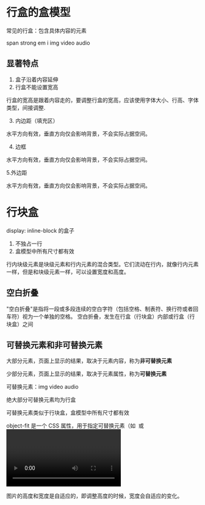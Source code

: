 # 行盒的盒模型

 常见的行盒：包含具体内容的元素

 span   strong  em  i   img video   audio

 ## 显著特点
 1. 盒子沿着内容延伸 
 2. 行盒不能设置宽高

行盒的宽高是跟着内容走的，要调整行盒的宽高，应该使用字体大小、行高、字体类型，间接调整.

3. 内边距（填充区）

水平方向有效，垂直方向仅会影响背景，不会实际占据空间。

4. 边框

水平方向有效，垂直方向仅会影响背景，不会实际占据空间。

5.外边距

水平方向有效，垂直方向仅会影响背景，不会实际占据空间。


# 行块盒

display: inline-block 的盒子

1. 不独占一行
2. 盒模型中所有尺寸都有效


行内块级元素是块级元素和行内元素的混合类型。它们流动在行内，就像行内元素一样，但是和块级元素一样，可以设置宽度和高度。

## 空白折叠

"空白折叠"是指将一段或多段连续的空白字符（包括空格、制表符、换行符或者回车符）视为一个单独的空格。
空白折叠，发生在行盒（行块盒）内部或行盒（行块盒）之间

## 可替换元素和非可替换元素

大部分元素，页面上显示的结果，取决于元素内容，称为**非可替换元素**

少部分元素，页面上显示的结果，取决于元素属性，称为**可替换元素**

可替换元素：img video audio

绝大部分可替换元素均为行盒

可替换元素类似于行块盒，盒模型中所有尺寸都有效

object-fit 是一个 CSS 属性，用于指定可替换元素（如 <img> 或 <video>）的内容应如何适应其设定的高度和宽度。

图片的高度和宽度是自适应的，即调整高度的时候，宽度会自适应的变化。